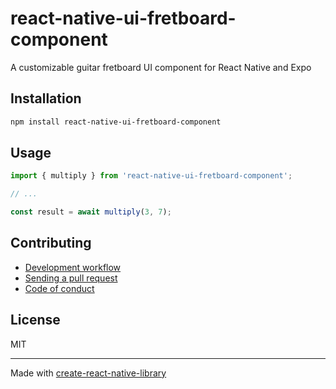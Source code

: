 # react-native-ui-fretboard-component

A customizable guitar fretboard UI component for React Native and Expo

## Installation


```sh
npm install react-native-ui-fretboard-component
```


## Usage


```js
import { multiply } from 'react-native-ui-fretboard-component';

// ...

const result = await multiply(3, 7);
```


## Contributing

- [Development workflow](CONTRIBUTING.md#development-workflow)
- [Sending a pull request](CONTRIBUTING.md#sending-a-pull-request)
- [Code of conduct](CODE_OF_CONDUCT.md)

## License

MIT

---

Made with [create-react-native-library](https://github.com/callstack/react-native-builder-bob)
